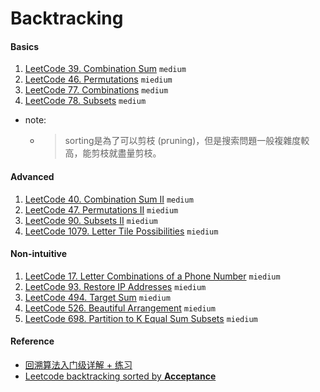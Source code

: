 # Backtracking
####    Basics
1. [LeetCode 39. Combination Sum](https://leetcode.com/problems/combination-sum/description/) ``medium``
2. [LeetCode 46. Permutations](https://leetcode.com/problems/permutations/) ``miedium``
3. [LeetCode 77. Combinations](https://leetcode.com/problems/combinations/) ``medium``
4. [LeetCode 78. Subsets](https://leetcode.com/problems/subsets/description/) ``medium``
- note:
  - > sorting是為了可以剪枝 (pruning)，但是搜索問題一般複雜度較高，能剪枝就盡量剪枝。

#### Advanced
1. [LeetCode 40. Combination Sum II](https://leetcode.com/problems/combination-sum-ii/) ``medium``
2. [LeetCode 47.  Permutations II](https://leetcode.com/problems/permutations-ii/) ``miedium``
3. [LeetCode 90.  Subsets II](https://leetcode.com/problems/subsets-ii/) ``miedium``
4. [LeetCode 1079. Letter Tile Possibilities](https://leetcode.com/problems/letter-tile-possibilities/) ``miedium``

####    Non-intuitive
1. [LeetCode 17.  Letter Combinations of a Phone Number](https://leetcode.com/problems/letter-combinations-of-a-phone-number/description/) ``miedium``
2. [LeetCode 93.  Restore IP Addresses](https://leetcode.com/problems/restore-ip-addresses/) ``miedium``
3. [LeetCode 494.  Target Sum](https://leetcode.com/problems/target-sum/description/) ``miedium``
4. [LeetCode 526.  Beautiful Arrangement](https://leetcode.com/problems/beautiful-arrangement/) ``miedium``
5. [LeetCode 698.  Partition to K Equal Sum Subsets](https://leetcode.com/problems/partition-to-k-equal-sum-subsets/) ``miedium``

####    Reference
- [回溯算法入门级详解 + 练习](https://leetcode.cn/problems/permutations/solution/hui-su-suan-fa-python-dai-ma-java-dai-ma-by-liweiw/)
- [Leetcode backtracking sorted by **Acceptance**](https://leetcode.com/tag/backtracking/)
